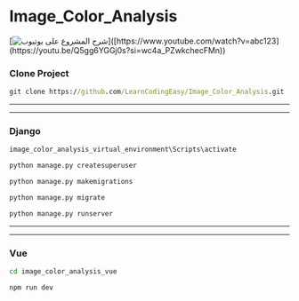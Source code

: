# Image_Color_Analysis


[![شرح المشروع على يوتيوب]([https://img.youtube.com/vi/abc123/0.jpg](https://i.ytimg.com/vi/Q5gg6YGGj0s/hqdefault.jpg?sqp=-oaymwEnCNACELwBSFryq4qpAxkIARUAAIhCGAHYAQHiAQoIGBACGAY4AUAB&rs=AOn4CLAPAUjCr3pNPG-PMPT1B0RJEDbcUw))]([https://www.youtube.com/watch?v=abc123](https://youtu.be/Q5gg6YGGj0s?si=wc4a_PZwkchecFMn))

### Clone Project

```cmd
git clone https://github.com/LearnCodingEasy/Image_Color_Analysis.git
```

---

---

### Django

```cmd
image_color_analysis_virtual_environment\Scripts\activate
```

```cmd
python manage.py createsuperuser
```

```cmd
python manage.py makemigrations
```

```cmd
python manage.py migrate
```

```cmd
python manage.py runserver
```

---

---

### Vue

```cmd
cd image_color_analysis_vue
```

```cmd
npm run dev
```
